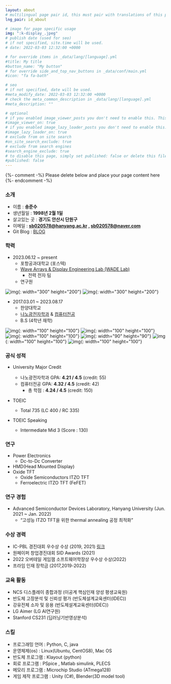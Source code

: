 ```yaml
---
layout: about
# multilingual page pair id, this must pair with translations of this page. (This name must be unique)
lng_pair: id_about

# image for page specific usage
img: ":k-display_.jpeg"
# publish date (used for seo)
# if not specified, site.time will be used.
# date: 2022-03-03 12:32:00 +0000

# for override items in _data/lang/[language].yml
#title: My title
#button_name: "My button"
# for override side_and_top_nav_buttons in _data/conf/main.yml
#icon: "fa fa-bath"

# seo
# if not specified, date will be used.
#meta_modify_date: 2022-03-03 12:32:00 +0000
# check the meta_common_description in _data/lang/[language].yml
#meta_description: ""

# optional
# if you enabled image_viewer_posts you don't need to enable this. This is only if image_viewer_posts = false
#image_viewer_on: true
# if you enabled image_lazy_loader_posts you don't need to enable this. This is only if image_lazy_loader_posts = false
#image_lazy_loader_on: true
# exclude from on site search
#on_site_search_exclude: true
# exclude from search engines
#search_engine_exclude: true
# to disable this page, simply set published: false or delete this file
#published: false
---
```


{%- comment -%} Please delete below and place your page content here {%- endcomment -%}
### 소개
- 이름 : **송준수**
- 생년월일 : **1998년 2월 1일**
- 살고있는 곳 : **경기도 안산시 단원구**
- 이메일 : **sb020578@hanyang.ac.kr , sb020578@naver.com**
- Git Blog : [BLOG](https://junsusong98.github.io/ko/)

### 학력
- 2023.06.12 ~ present
    - 포항공과대학교 (포스텍)
    - [Wave Arrays & Display Engineering Lab (WADE Lab)](https://sites.google.com/view/kimwooksung/home?authuser=0)
        - 전력 전자 팀
    - 연구원

![img](:Pohang.png){: width="300" height="200"}
![img](:WADE.png){: width="300" height="200"}

- 2017.03.01 ~ 2023.08.17
    - 한양대학교
    - [나노광전자학과](http://photonics.hanyang.ac.kr/) & [컴퓨터전공](http://sw.hanyang.ac.kr/)
    - B.S (4학년 재학)

![img](:HYU.jpg){: width="100" height="100"}
![img](:HYU2.png){: width="100" height="100"}
![img](:Sputter.png){: width="100" height="100"}
![img](:Evaporator.png){: width="90" height="90"}
![img](:Aligner.jpg){: width="100" height="100"}
![img](:Keithley.png){: width="100" height="100"}


### 공식 성적
- University Major Credit
    - 나노광전자학과 GPA: **4.21 / 4.5** (credit: 55)
    - 컴퓨터전공 GPA: **4.32 / 4.5** (credit: 42)
        - 총 학점 : **4.24 / 4.5** (credit: 150)

- TOEIC
    - Total 735 (LC 400 / RC 335)

- TOEIC Speaking
    - Intermediate Mid 3 (Score : 130)

### 연구
- Power Electronics
    - Dc-to-Dc Converter
- HMD(Head Mounted Display)
- Oxide TFT
    - Oxide Semiconductors ITZO TFT
    - Ferroelectric ITZO TFT (FeFET)

### 연구 경험
- Advanced Semiconductor Devices Laboratory, Hanyang University (Jun. 2021 ~ Jan. 2022)
    - “고성능 ITZO TFT을 위한 thermal annealing 공정 최적화”

### 수상 경력
- IC-PBL 경진대회 우수상 수상 (2019, 2021) [링크](https://yh2424.github.io/2021-08-11-Award/)
- 원페이퍼 창업경진대회 SID Awards (2021)
- 2022 오버테일 게임잼 소프트웨어학장상 우수상 수상(2022)
- 프라임 인재 장학금 (2017,2019-2022)

### 교육 활동
- NCS 디스플레이 종합과정 (이공계 핵심인재 양성 평생교육원)
- 반도체 고장분석 및 신뢰성 평가 (반도체설계교육센터(IDEC))
- 강유전체 소자 및 응용 (반도체설계교육센터(IDEC))
- LG Aimer (LG AI연구원)
- Stanford CS231 (딥러닝기반영상분석)

### 스킬
- 프로그래밍 언어 : Python, C, java
- 운영체제(os) : Linux(Ubuntu, CentOS8), Mac OS
- 반도체 프로그램 : Klayout (python)
- 회로 프로그램 : PSpice , Matlab simulink, PLECS
- 메모리 프로그램 : Microchip Studio (ATmega128)
- 게임 제작 프로그램 : Unity (C#), Blender(3D model tool) 